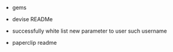 * gems
* devise READMe
* successfully white list new parameter to user such username

* paperclip readme
